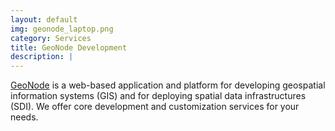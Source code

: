 ```yaml
---
layout: default
img: geonode_laptop.png
category: Services
title: GeoNode Development
description: |
---
```

  [GeoNode](http://geonode.org) is a web-based application and platform for developing geospatial information systems (GIS) and for deploying spatial data infrastructures (SDI). We offer core development and customization services for your needs.